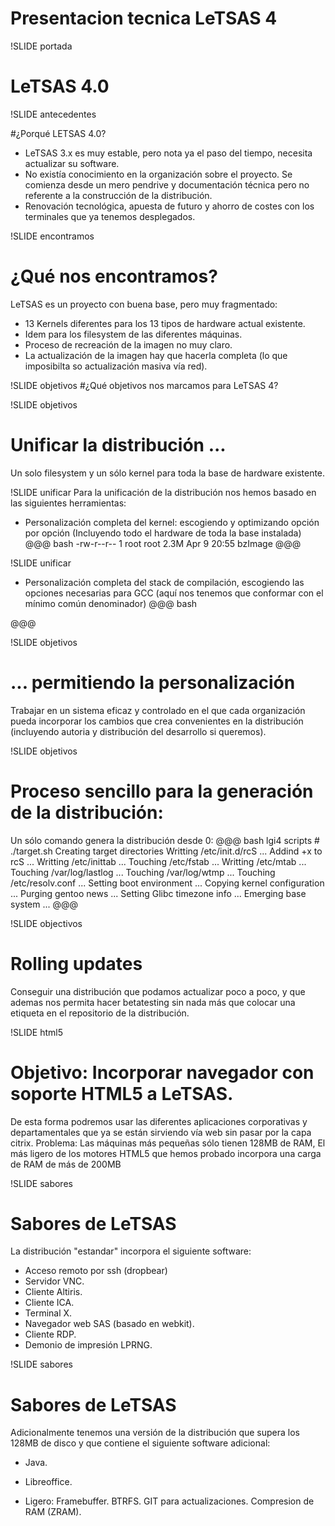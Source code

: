 # Presentacion tecnica LeTSAS 4

!SLIDE portada

# LeTSAS 4.0

!SLIDE antecedentes

#¿Porqué LETSAS 4.0?

 - LeTSAS 3.x es muy estable, pero nota ya el paso del tiempo, necesita actualizar su software.
 - No existía conocimiento en la organización sobre el proyecto. Se comienza desde un mero pendrive y documentación técnica pero no referente a la construcción de la distribución.
 - Renovación tecnológica, apuesta de futuro y ahorro de costes con los terminales que ya tenemos desplegados.

!SLIDE encontramos

# ¿Qué nos encontramos?
LeTSAS es un proyecto con buena base, pero muy fragmentado:
- 13 Kernels diferentes para los 13 tipos de hardware actual existente.
- Idem para los filesystem de las diferentes máquinas.
- Proceso de recreación de la imagen no muy claro.
- La actualización de la imagen hay que hacerla completa (lo que imposibilta so actualización masiva vía red).

!SLIDE objetivos
#¿Qué objetivos nos marcamos para LeTSAS 4?

!SLIDE objetivos
# Unificar la distribución ...
Un solo filesystem y un sólo kernel para toda la base de hardware existente.

!SLIDE unificar
Para la unificación de la distribución nos hemos basado en las siguientes herramientas:
- Personalización completa del kernel: escogiendo y optimizando opción por opción (Incluyendo todo el hardware de toda la base instalada)
@@@ bash
-rw-r--r-- 1 root root 2.3M Apr  9 20:55 bzImage
@@@

!SLIDE unificar
- Personalización completa del stack de compilación, escogiendo las opciones necesarias para GCC (aquí nos tenemos que conformar con el mínimo común denominador)
@@@ bash

@@@ 

!SLIDE objetivos
# ... permitiendo la personalización
Trabajar en un sistema eficaz y controlado en el que cada organización pueda incorporar los cambios que crea convenientes en la distribución (incluyendo autoria y distribución del desarrollo si queremos).


!SLIDE objetivos
# Proceso sencillo para la generación de la distribución:
Un sólo comando genera la distribución desde 0:
@@@ bash
lgi4 scripts # ./target.sh
Creating target directories
Writting /etc/init.d/rcS ...
Addind +x to rcS ...
Writting /etc/inittab ...
Touching /etc/fstab ...
Writting /etc/mtab ...
Touching /var/log/lastlog ...
Touching /var/log/wtmp ...
Touching /etc/resolv.conf ...
Setting boot environment ...
Copying kernel configuration ...
Purging gentoo news ...
Setting Glibc timezone info ...
Emerging base system ...
@@@

!SLIDE objectivos
# Rolling updates
Conseguir una distribución que podamos actualizar poco a poco, y que ademas nos permita hacer betatesting sin nada más que colocar una etiqueta en el repositorio de la distribución.


!SLIDE html5
# Objetivo: Incorporar navegador con soporte HTML5 a LeTSAS.
De esta forma podremos usar las diferentes aplicaciones corporativas y departamentales que ya se están sirviendo vía web sin pasar por la capa citrix.
Problema: Las máquinas más pequeñas sólo tienen 128MB de RAM, El más ligero de los motores HTML5 que hemos probado incorpora una carga de RAM de más de 200MB 

!SLIDE sabores
# Sabores de LeTSAS
La distribución "estandar" incorpora el siguiente software:
- Acceso remoto por ssh (dropbear)
- Servidor VNC.
- Cliente Altiris.
- Cliente ICA.
- Terminal X.
- Navegador web SAS (basado en webkit).
- Cliente RDP.
- Demonio de impresión LPRNG.

!SLIDE sabores
# Sabores de LeTSAS
Adicionalmente tenemos una versión de la distribución que supera los 128MB de disco y que contiene el siguiente software adicional:
- Java.
- Libreoffice.

- Ligero: 
Framebuffer.
BTRFS.
GIT para actualizaciones.
Compresion de RAM (ZRAM).
